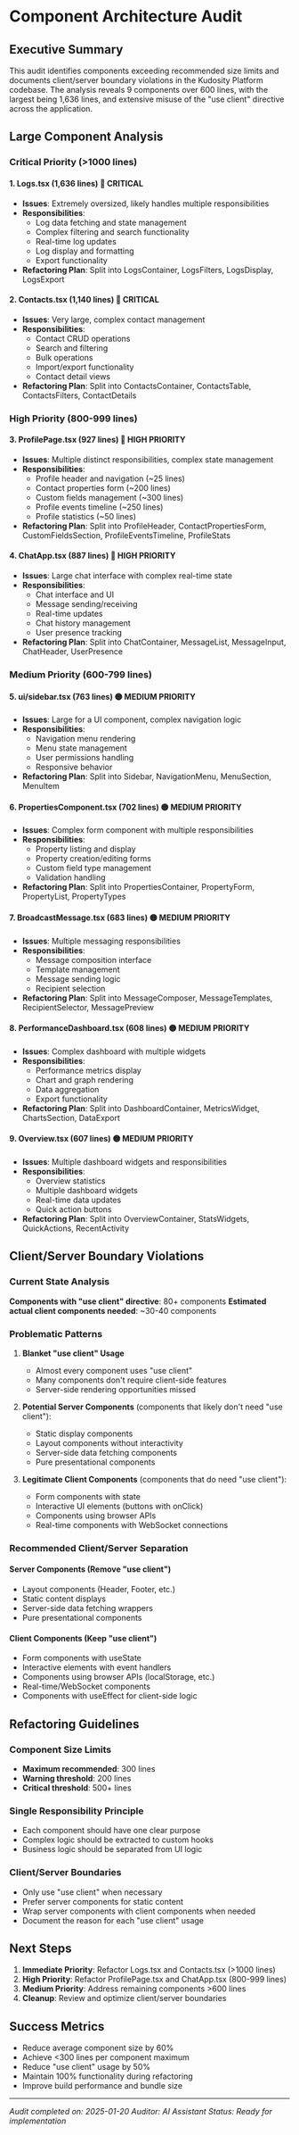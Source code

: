 # Component Architecture Audit

## Executive Summary

This audit identifies components exceeding recommended size limits and documents client/server boundary violations in the Kudosity Platform codebase. The analysis reveals 9 components over 600 lines, with the largest being 1,636 lines, and extensive misuse of the "use client" directive across the application.

## Large Component Analysis

### Critical Priority (>1000 lines)

#### 1. Logs.tsx (1,636 lines) 🚨 CRITICAL
- **Issues**: Extremely oversized, likely handles multiple responsibilities
- **Responsibilities**: 
  - Log data fetching and state management
  - Complex filtering and search functionality  
  - Real-time log updates
  - Log display and formatting
  - Export functionality
- **Refactoring Plan**: Split into LogsContainer, LogsFilters, LogsDisplay, LogsExport

#### 2. Contacts.tsx (1,140 lines) 🚨 CRITICAL  
- **Issues**: Very large, complex contact management
- **Responsibilities**:
  - Contact CRUD operations
  - Search and filtering
  - Bulk operations
  - Import/export functionality
  - Contact detail views
- **Refactoring Plan**: Split into ContactsContainer, ContactsTable, ContactsFilters, ContactDetails

### High Priority (800-999 lines)

#### 3. ProfilePage.tsx (927 lines) 🔴 HIGH PRIORITY
- **Issues**: Multiple distinct responsibilities, complex state management
- **Responsibilities**:
  - Profile header and navigation (~25 lines)
  - Contact properties form (~200 lines)
  - Custom fields management (~300 lines)
  - Profile events timeline (~250 lines)
  - Profile statistics (~50 lines)
- **Refactoring Plan**: Split into ProfileHeader, ContactPropertiesForm, CustomFieldsSection, ProfileEventsTimeline, ProfileStats

#### 4. ChatApp.tsx (887 lines) 🔴 HIGH PRIORITY
- **Issues**: Large chat interface with complex real-time state
- **Responsibilities**:
  - Chat interface and UI
  - Message sending/receiving
  - Real-time updates
  - Chat history management
  - User presence tracking
- **Refactoring Plan**: Split into ChatContainer, MessageList, MessageInput, ChatHeader, UserPresence

### Medium Priority (600-799 lines)

#### 5. ui/sidebar.tsx (763 lines) 🟡 MEDIUM PRIORITY
- **Issues**: Large for a UI component, complex navigation logic
- **Responsibilities**:
  - Navigation menu rendering
  - Menu state management
  - User permissions handling
  - Responsive behavior
- **Refactoring Plan**: Split into Sidebar, NavigationMenu, MenuSection, MenuItem

#### 6. PropertiesComponent.tsx (702 lines) 🟡 MEDIUM PRIORITY
- **Issues**: Complex form component with multiple responsibilities
- **Responsibilities**:
  - Property listing and display
  - Property creation/editing forms
  - Custom field type management
  - Validation handling
- **Refactoring Plan**: Split into PropertiesContainer, PropertyForm, PropertyList, PropertyTypes

#### 7. BroadcastMessage.tsx (683 lines) 🟡 MEDIUM PRIORITY
- **Issues**: Multiple messaging responsibilities
- **Responsibilities**:
  - Message composition interface
  - Template management
  - Message sending logic
  - Recipient selection
- **Refactoring Plan**: Split into MessageComposer, MessageTemplates, RecipientSelector, MessagePreview

#### 8. PerformanceDashboard.tsx (608 lines) 🟡 MEDIUM PRIORITY
- **Issues**: Complex dashboard with multiple widgets
- **Responsibilities**:
  - Performance metrics display
  - Chart and graph rendering
  - Data aggregation
  - Export functionality
- **Refactoring Plan**: Split into DashboardContainer, MetricsWidget, ChartsSection, DataExport

#### 9. Overview.tsx (607 lines) 🟡 MEDIUM PRIORITY
- **Issues**: Multiple dashboard widgets and responsibilities
- **Responsibilities**:
  - Overview statistics
  - Multiple dashboard widgets
  - Real-time data updates
  - Quick action buttons
- **Refactoring Plan**: Split into OverviewContainer, StatsWidgets, QuickActions, RecentActivity

## Client/Server Boundary Violations

### Current State Analysis

**Components with "use client" directive**: 80+ components
**Estimated actual client components needed**: ~30-40 components

### Problematic Patterns

1. **Blanket "use client" Usage**
   - Almost every component uses "use client"
   - Many components don't require client-side features
   - Server-side rendering opportunities missed

2. **Potential Server Components** (components that likely don't need "use client"):
   - Static display components
   - Layout components without interactivity
   - Server-side data fetching components
   - Pure presentational components

3. **Legitimate Client Components** (components that do need "use client"):
   - Form components with state
   - Interactive UI elements (buttons with onClick)
   - Components using browser APIs
   - Real-time components with WebSocket connections

### Recommended Client/Server Separation

#### Server Components (Remove "use client")
- Layout components (Header, Footer, etc.)
- Static content displays
- Server-side data fetching wrappers
- Pure presentational components

#### Client Components (Keep "use client")  
- Form components with useState
- Interactive elements with event handlers
- Components using browser APIs (localStorage, etc.)
- Real-time/WebSocket components
- Components with useEffect for client-side logic

## Refactoring Guidelines

### Component Size Limits
- **Maximum recommended**: 300 lines
- **Warning threshold**: 200 lines  
- **Critical threshold**: 500+ lines

### Single Responsibility Principle
- Each component should have one clear purpose
- Complex logic should be extracted to custom hooks
- Business logic should be separated from UI logic

### Client/Server Boundaries
- Only use "use client" when necessary
- Prefer server components for static content
- Wrap server components with client components when needed
- Document the reason for each "use client" usage

## Next Steps

1. **Immediate Priority**: Refactor Logs.tsx and Contacts.tsx (>1000 lines)
2. **High Priority**: Refactor ProfilePage.tsx and ChatApp.tsx (800-999 lines)
3. **Medium Priority**: Address remaining components >600 lines
4. **Cleanup**: Review and optimize client/server boundaries

## Success Metrics

- Reduce average component size by 60%
- Achieve <300 lines per component maximum
- Reduce "use client" usage by 50%
- Maintain 100% functionality during refactoring
- Improve build performance and bundle size

---

*Audit completed on: 2025-01-20*
*Auditor: AI Assistant*
*Status: Ready for implementation*
